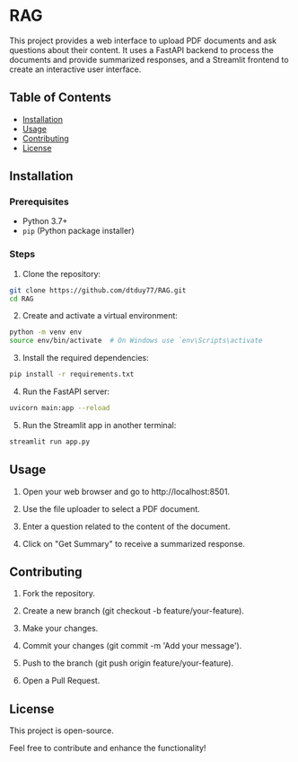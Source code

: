 # RAG

This project provides a web interface to upload PDF documents and ask questions about their content. It uses a FastAPI backend to process the documents and provide summarized responses, and a Streamlit frontend to create an interactive user interface.

## Table of Contents

- [Installation](#installation)
- [Usage](#usage)
- [Contributing](#contributing)
- [License](#license)

## Installation

### Prerequisites

- Python 3.7+
- `pip` (Python package installer)

### Steps

1. Clone the repository:

```bash
git clone https://github.com/dtduy77/RAG.git
cd RAG
```

2. Create and activate a virtual environment:

```bash
python -m venv env
source env/bin/activate  # On Windows use `env\Scripts\activate
```

3. Install the required dependencies:

```bash
pip install -r requirements.txt
```

4. Run the FastAPI server:

```bash
uvicorn main:app --reload
```

5. Run the Streamlit app in another terminal:

```bash
streamlit run app.py
```

## Usage

1. Open your web browser and go to http://localhost:8501.

2. Use the file uploader to select a PDF document.

3. Enter a question related to the content of the document.

4. Click on "Get Summary" to receive a summarized response.

## Contributing

1. Fork the repository.

2. Create a new branch (git checkout -b feature/your-feature).

3. Make your changes.

4. Commit your changes (git commit -m 'Add your message').

5. Push to the branch (git push origin feature/your-feature).

6. Open a Pull Request.

## License

This project is open-source.

Feel free to contribute and enhance the functionality!
